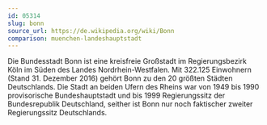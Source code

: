 ```yaml
---
id: 05314
slug: bonn
source_url: https://de.wikipedia.org/wiki/Bonn
comparison: muenchen-landeshauptstadt
---
```


Die Bundesstadt Bonn ist eine kreisfreie Großstadt im Regierungsbezirk Köln im Süden des Landes Nordrhein-Westfalen. Mit 322.125 Einwohnern (Stand 31. Dezember 2016) gehört Bonn zu den 20 größten Städten Deutschlands. Die Stadt an beiden Ufern des Rheins war von 1949 bis 1990 provisorische Bundeshauptstadt und bis 1999 Regierungssitz der Bundesrepublik Deutschland, seither ist Bonn nur noch faktischer zweiter Regierungssitz Deutschlands.
